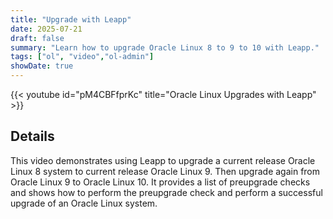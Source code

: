 ```yaml
---
title: "Upgrade with Leapp"
date: 2025-07-21
draft: false
summary: "Learn how to upgrade Oracle Linux 8 to 9 to 10 with Leapp."
tags: ["ol", "video","ol-admin"]
showDate: true
---
```


{{< youtube id="pM4CBFfprKc" title="Oracle Linux Upgrades with Leapp" >}}

## Details

This video demonstrates using Leapp to upgrade a current release Oracle Linux 8 system to current release Oracle Linux 9. Then upgrade again from Oracle Linux 9 to Oracle Linux 10. It provides a list of preupgrade checks and shows how to perform the preupgrade check and perform a successful upgrade of an Oracle Linux system.
